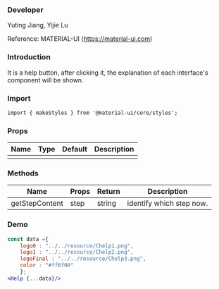 

### **Developer**

Yuting Jiang, Yijie Lu

Reference: MATERIAL-UI (https://material-ui.com)



###  **Introduction**

It is a help button, after clicking it, the explanation of each interface's component will be shown. 

###  **Import**

```html
import { makeStyles } from '@material-ui/core/styles';

```

###  **Props**

| Name | Type | Default | Description |
| ---- | ---- | ------- | ----------- |
|      |     |         |            |

###  **Methods**

| Name | Props | Return | Description |
| ---- | ----- | ------ | ----------- |
|  getStepContent   |   step    |  string      |    identify which step now.          |

###  **Demo**

```jsx
const data ={
    logo0 : "../../resource/Chelp1.png", 
    logo1 : "../../resource/Chelp2.png", 
    logoFinal : "../../resource/Chelp3.png", 
    color : "#ff6f00"
    };
<Help {...data}/>
```
